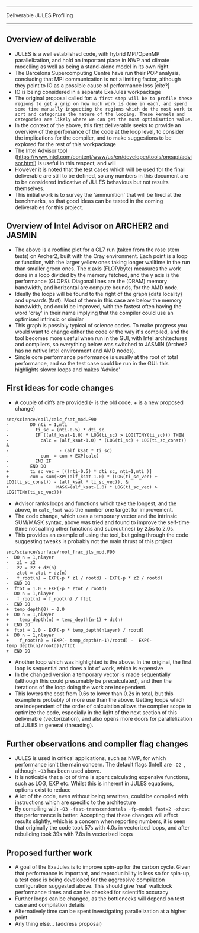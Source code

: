 ***************************************************
Deliverable JULES Profiling
***************************************************

Overview of deliverable
--------------
- JULES is a well established code, with hybrid MPI/OpenMP parallelization, and hold an important place in NWP and climate modelling as well as being a stand-alone model in its own right
- The Barcelona Supercomputing Centre have run their POP analysis, concluding that MPI communication is not a limiting factor, although they point to IO as a possible cause of performance loss [cite?]
- IO is being considered in a separate ExaJules workpackage
- The original proposal called for: 
```A first step will be to profile these regions to get a grip on how much work is done in each, and spend some time manually inspecting the regions which do the most work to sort and categorise the nature of the looping. These kernels and categories are likely where we can get the most optimisation value.``` 
- In the context of the above, this first deliverable seeks to provide an overview of the perfomance of the code at the loop level, to consider the implications for the compiler, and to make suggestions to be explored for the rest of this workpackage
- The Intel Advisor tool (https://www.intel.com/content/www/us/en/developer/tools/oneapi/advisor.html) is useful in this respect, and will
- However it is noted that the test cases which will be used for the final deliverable are still to be defined, so any numbers in this document are to be considered indicative of JULES behavious but not results themselves.
- This initial work is to survey the 'ammunition' that will be fired at the benchmarks, so that good ideas can be tested in the coming deliverables for this project.

Overview of Intel Advisor on ARCHER2 and JASMIN
--------------
[A2_roofline]: https://github.com/dcaseGH/Markdown_documentation/blob/main/CCE_Archer2_JULES_roofline.png "Roofline Archer2 GL7 CCE"

- The above is a roofline plot for a GL7 run (taken from the rose stem tests) on Archer2, built with the Cray environment. Each point is a loop or function, with the larger yellow ones taking longer walltime in the run than smaller green ones. The x axis (FLOP/byte) measures the work done in a loop divided by the memory fetched, and the y axis is the performance (GLOPS). Diagonal lines are the (DRAM) memory bandwidth, and horizontal are compute bounds, for the AMD node.
- Ideally the loops will be found to the right of the graph (data locality) and upwards (fast). Most of them in this case are below the memory bandwidth, and could be improved, with the fastest often having the word 'cray' in their name implying that the compiler could use an optimised intrinsic or similar
- This graph is possibly typical of science codes. To make progress you would want to change either the code or the way it's compiled, and the tool becomes more useful when run in the GUI, with Intel architectures and compilers, so everything below was switched to JASMIN (Archer2 has no native Intel environment and AMD nodes).
- Single core performance performance is usually at the root of total performance, and so the test case could be run in the GUI: this highlights slower loops and makes 'Advice'

First ideas for code changes
--------------
- A couple of diffs are provided (- is the old code, + is a new proposed change)
```
src/science/soil/calc_fsat_mod.F90
-        DO nti = 1,mti
-          ti_sc = (nti-0.5) * dti_sc
-          IF ((alf_ksat-1.0) * LOG(ti_sc) > LOG(TINY(ti_sc))) THEN
-            calc = (alf_ksat-1.0) * (LOG(ti_sc) + LOG(ti_sc_const))            &
-                   - (alf_ksat * ti_sc)
-            cum  = cum + EXP(calc)
-          END IF
-        END DO
+        ti_sc_vec = [((nti-0.5) * dti_sc, nti=1,mti )]
+        cum = sum(EXP((alf_ksat-1.0) * (LOG(ti_sc_vec) + LOG(ti_sc_const)) - (alf_ksat * ti_sc_vec)), &
+                  MASK=(alf_ksat-1.0) * LOG(ti_sc_vec) > LOG(TINY(ti_sc_vec)))
```
- Advisor ranks loops and functions which take the longest, and the above, in `calc_fsat` was the number one target for improvement.
- The code change, which uses a temporary vector and the intrinsic SUM/MASK syntax, above was tried and found to improve the self-time (time not calling other functions and subroutines) by 2.5s to 2.0s.
- This provides an example of using the tool, but going through the code suggesting tweaks is probably not the main thrust of this project

```
src/science/surface/root_frac_jls_mod.F90
-  DO n = 1,nlayer
-   z1 = z2
-   z2 = z2 + dz(n)
-   ztot = ztot + dz(n)
-   f_root(n) = EXP(-p * z1 / rootd) - EXP(-p * z2 / rootd)
-  END DO
-  ftot = 1.0 - EXP(-p * ztot / rootd)
-  DO n = 1,nlayer
-   f_root(n) = f_root(n) / ftot
-  END DO
+  temp_depth(0) = 0.0
+  DO n = 1,nlayer
+    temp_depth(n) = temp_depth(n-1) + dz(n)
+  END DO
+  ftot = 1.0 - EXP(-p * temp_depth(nlayer) / rootd)
+  DO n = 1,nlayer
+    f_root(n) = (EXP(- temp_depth(n-1)/rootd) -  EXP(- temp_depth(n)/rootd))/ftot
+  END DO
``` 
- Another loop which was highlighted is the above. In the original, the first loop is sequential and does a lot of work, which is expensive
- In the changed version a temporary vector is made sequentially (although this could presumably be precalculated), and then the iterations of the loop doing the work are independent.
- This lowers the cost from 0.6s to lower than 0.2s in total, but this example is probably of more use than the above. Getting loops which are independent of the order of calculation allows the compiler scope to optimize the code, especially in the light of the next section of this deliverable (vectorization), and also opens more doors for parallelization of JULES in general (threading).

Further observations and compiler flag changes
--------------
- JULES is used in critical applications, such as NWP, for which performance isn't the main concern. The default flags (Intel) are `-O2 `, although `-O3` has been used above.
- It is noticable that a lot of time is spent calculating expensive functions, such as LOG, EXP etc. Whilst this is inherent in JULES equations, options exist to reduce
- A lot of the code, even without being rewritten, could be compiled with instructions which are specific to the architecture
- By compiling with `-O3 -fast-transcendentals -fp-model fast=2 -xhost` the performance is better. Accepting that these changes will affect results slightly, which is a concern when reporting numbers, it is seen that originally the code took 57s with 4.0s in vectorized loops, and after rebuilding took 39s with 7.8s in vectorized loops


Proposed further work
--------------
- A goal of the ExaJules is to improve spin-up for the carbon cycle. Given that performance is important, and reproducibility is less so for spin-up, a test case is being developed for the aggressive compilation configuration suggested above. This should give 'real' wallclock performance times and can be checked for scientific accuracy
- Further loops can be changed, as the bottlenecks will depend on test case and compilation details
- Alternatively time can be spent investigating parallelization at a higher point
- Any thing else... (address proposal)
